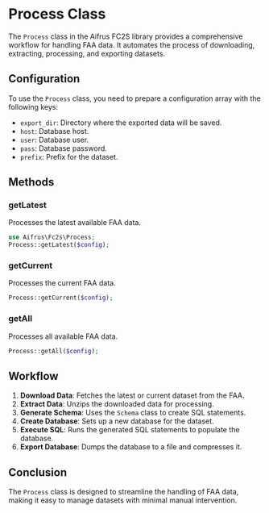 # Process Class

The `Process` class in the Aifrus FC2S library provides a comprehensive workflow for handling FAA data. It automates the process of downloading, extracting, processing, and exporting datasets.

## Configuration

To use the `Process` class, you need to prepare a configuration array with the following keys:

- `export_dir`: Directory where the exported data will be saved.
- `host`: Database host.
- `user`: Database user.
- `pass`: Database password.
- `prefix`: Prefix for the dataset.

## Methods

### getLatest

Processes the latest available FAA data.

```php
use Aifrus\Fc2s\Process;
Process::getLatest($config);
```

### getCurrent

Processes the current FAA data.

```php
Process::getCurrent($config);
```

### getAll

Processes all available FAA data.

```php
Process::getAll($config);
```

## Workflow

1. **Download Data**: Fetches the latest or current dataset from the FAA.
2. **Extract Data**: Unzips the downloaded data for processing.
3. **Generate Schema**: Uses the `Schema` class to create SQL statements.
4. **Create Database**: Sets up a new database for the dataset.
5. **Execute SQL**: Runs the generated SQL statements to populate the database.
6. **Export Database**: Dumps the database to a file and compresses it.

## Conclusion

The `Process` class is designed to streamline the handling of FAA data, making it easy to manage datasets with minimal manual intervention.